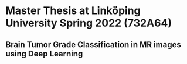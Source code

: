 # Master Thesis at Linköping University Spring 2022 (732A64)

## Brain Tumor Grade Classification in MR images using Deep Learning
